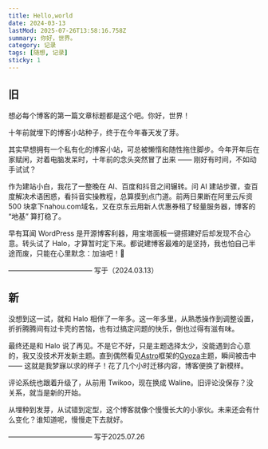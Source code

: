 ```yaml
---
title: Hello,world
date: 2024-03-13
lastMod: 2025-07-26T13:58:16.758Z
summary: 你好，世界。
category: 记录
tags: [随想, 记录]
sticky: 1
---
```


## 旧

想必每个博客的第一篇文章标题都是这个吧。你好，世界！

十年前就埋下的博客小站种子，终于在今年春天发了芽。​

其实早想拥有一个私有化的博客小站，可总被懒惰和随性拖住脚步。今年开年后在家赋闲，对着电脑发呆时，十年前的念头突然冒了出来 —— 刚好有时间，不如动手试试？​

作为建站小白，我花了一整晚在 AI、百度和抖音之间辗转。问 AI 建站步骤，查百度解决术语困惑，看抖音实操教程，总算摸到点门道。前两日果断在阿里云斥资 500 块拿下nahou.com域名，又在京东云用新人优惠券租了轻量服务器，博客的 “地基” 算打稳了。​

早有耳闻 WordPress 是开源博客利器，用宝塔面板一键搭建好后却发现不合心意。转头试了 Halo，才算暂时定下来。都说建博客最难的是坚持，我也怕自己半途而废，只能在心里默念：加油吧！💪​

———————————— 写于（2024.03.13）

## 新

没想到这一试，就和 Halo 相伴了一年多。这一年多里，从熟悉操作到调整设置，折折腾腾间有过卡壳的苦恼，也有过搞定问题的快乐，倒也过得有滋有味。​

最终还是和 Halo 说了再见。不是它不好，只是主题选择太少，没能遇到合心意的，我又没技术开发新主题。直到偶然看见[Astro](https://astro.build/)框架的[Gyoza](https://github.com/lxchapu/astro-gyoza)主题，瞬间被击中 —— 这就是我梦寐以求的样子！花了几个小时迁移内容，博客便换了新模样。​

评论系统也跟着升级了，从前用 Twikoo，现在换成 Waline。旧评论没保存？没关系，就当是新的开始。

从埋种到发芽，从试错到定型，这个博客就像个慢慢长大的小家伙。未来还会有什么变化？谁知道呢，慢慢走下去就好。

———————————— 写于2025.07.26